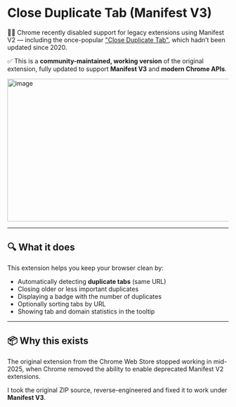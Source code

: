 # Close Duplicate Tab (Manifest V3)

🚫🧪 Chrome recently disabled support for legacy extensions using Manifest V2 — including the once-popular ["Close Duplicate Tab"](https://chromewebstore.google.com/detail/close-duplicate-tab/lccfnphpgnpeghoffocbacbkohbapinm), which hadn’t been updated since 2020.

✅ This is a **community-maintained, working version** of the original extension, fully updated to support **Manifest V3** and **modern Chrome APIs**.

<img width="1196" height="325" alt="image" src="https://github.com/user-attachments/assets/7885c925-c720-4e2e-9be4-d16da27f3843" />

---

## 🔍 What it does

This extension helps you keep your browser clean by:

- Automatically detecting **duplicate tabs** (same URL)
- Closing older or less important duplicates
- Displaying a badge with the number of duplicates
- Optionally sorting tabs by URL
- Showing tab and domain statistics in the tooltip

---

## 📦 Why this exists

The original extension from the Chrome Web Store stopped working in mid-2025, when Chrome removed the ability to enable deprecated Manifest V2 extensions.

I took the original ZIP source, reverse-engineered and fixed it to work under **Manifest V3**.
